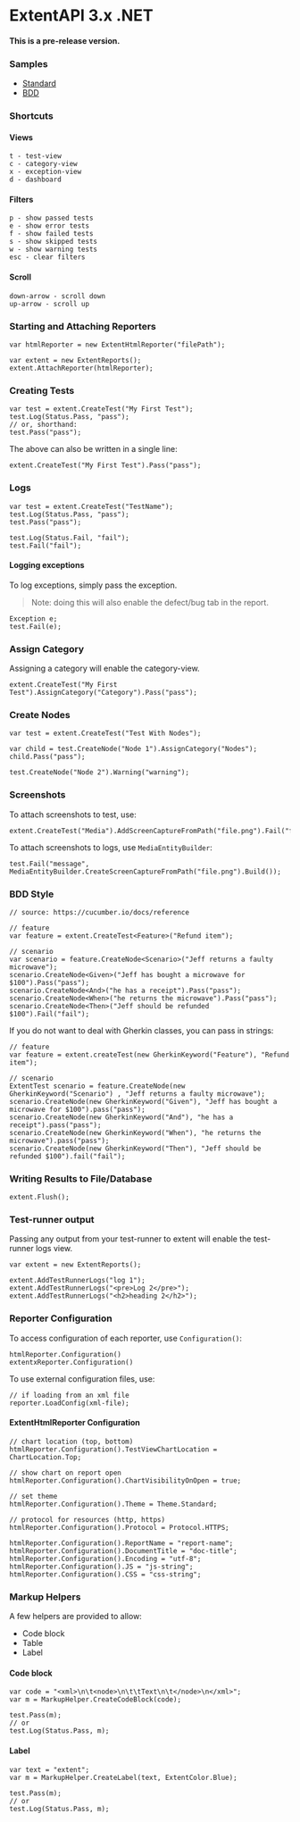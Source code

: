 # ExtentAPI 3.x .NET

#### This is a pre-release version. 

### Samples

 * <a href='http://extentreports.com/os/3/extent.html'>Standard</a>
 * <a href='http://extentreports.com/os/3/bdd.html'>BDD</a>

### Shortcuts

#### Views

```
t - test-view
c - category-view
x - exception-view
d - dashboard
```

#### Filters

```
p - show passed tests
e - show error tests
f - show failed tests
s - show skipped tests
w - show warning tests
esc - clear filters
```

#### Scroll

```
down-arrow - scroll down
up-arrow - scroll up
```

### Starting and Attaching Reporters

```
var htmlReporter = new ExtentHtmlReporter("filePath");

var extent = new ExtentReports();
extent.AttachReporter(htmlReporter);
```

### Creating Tests

```
var test = extent.CreateTest("My First Test");
test.Log(Status.Pass, "pass");
// or, shorthand:
test.Pass("pass");
```

The above can also be written in a single line:

```
extent.CreateTest("My First Test").Pass("pass");
```

### Logs

```
var test = extent.CreateTest("TestName");
test.Log(Status.Pass, "pass");
test.Pass("pass");

test.Log(Status.Fail, "fail");
test.Fail("fail");
```

#### Logging exceptions

To log exceptions, simply pass the exception.

> Note: doing this will also enable the defect/bug tab in the report.

```
Exception e;
test.Fail(e);
```

### Assign Category

Assigning a category will enable the category-view.

```
extent.CreateTest("My First Test").AssignCategory("Category").Pass("pass");
```

### Create Nodes

```
var test = extent.CreateTest("Test With Nodes");

var child = test.CreateNode("Node 1").AssignCategory("Nodes");
child.Pass("pass");

test.CreateNode("Node 2").Warning("warning");
```

### Screenshots

To attach screenshots to test, use:

```
extent.CreateTest("Media").AddScreenCaptureFromPath("file.png").Fail("fail");
```

To attach screenshots to logs, use `MediaEntityBuilder`:

```
test.Fail("message", MediaEntityBuilder.CreateScreenCaptureFromPath("file.png").Build());
```

### BDD Style

```
// source: https://cucumber.io/docs/reference

// feature
var feature = extent.CreateTest<Feature>("Refund item");

// scenario
var scenario = feature.CreateNode<Scenario>("Jeff returns a faulty microwave");
scenario.CreateNode<Given>("Jeff has bought a microwave for $100").Pass("pass");
scenario.CreateNode<And>("he has a receipt").Pass("pass");
scenario.CreateNode<When>("he returns the microwave").Pass("pass");
scenario.CreateNode<Then>("Jeff should be refunded $100").Fail("fail");
```

If you do not want to deal with Gherkin classes, you can pass in strings:

```
// feature
var feature = extent.createTest(new GherkinKeyword("Feature"), "Refund item");

// scenario
ExtentTest scenario = feature.CreateNode(new GherkinKeyword("Scenario") , "Jeff returns a faulty microwave");
scenario.CreateNode(new GherkinKeyword("Given"), "Jeff has bought a microwave for $100").pass("pass");
scenario.CreateNode(new GherkinKeyword("And"), "he has a receipt").pass("pass");
scenario.CreateNode(new GherkinKeyword("When"), "he returns the microwave").pass("pass");
scenario.CreateNode(new GherkinKeyword("Then"), "Jeff should be refunded $100").fail("fail");
```

### Writing Results to File/Database

```
extent.Flush();
```

### Test-runner output

Passing any output from your test-runner to extent will enable the test-runner logs view.

```
var extent = new ExtentReports();

extent.AddTestRunnerLogs("log 1");
extent.AddTestRunnerLogs("<pre>Log 2</pre>");
extent.AddTestRunnerLogs("<h2>heading 2</h2>");
```

### Reporter Configuration

To access configuration of each reporter, use `Configuration()`:

```
htmlReporter.Configuration()
extentxReporter.Configuration()
```

To use external configuration files, use:

```
// if loading from an xml file
reporter.LoadConfig(xml-file);
```

#### ExtentHtmlReporter Configuration

```
// chart location (top, bottom)
htmlReporter.Configuration().TestViewChartLocation = ChartLocation.Top;

// show chart on report open
htmlReporter.Configuration().ChartVisibilityOnOpen = true;

// set theme
htmlReporter.Configuration().Theme = Theme.Standard;

// protocol for resources (http, https)
htmlReporter.Configuration().Protocol = Protocol.HTTPS;

htmlReporter.Configuration().ReportName = "report-name";
htmlReporter.Configuration().DocumentTitle = "doc-title";
htmlReporter.Configuration().Encoding = "utf-8";
htmlReporter.Configuration().JS = "js-string";
htmlReporter.Configuration().CSS = "css-string";
```

### Markup Helpers

A few helpers are provided to allow:

 * Code block
 * Table
 * Label

#### Code block

```
var code = "<xml>\n\t<node>\n\t\tText\n\t</node>\n</xml>";
var m = MarkupHelper.CreateCodeBlock(code);

test.Pass(m);
// or
test.Log(Status.Pass, m);
```

#### Label

```
var text = "extent";
var m = MarkupHelper.CreateLabel(text, ExtentColor.Blue);

test.Pass(m);
// or
test.Log(Status.Pass, m);
```

